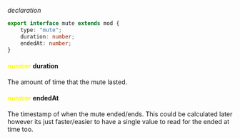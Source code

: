 *declaration*
```ts
export interface mute extends mod {
	type: "mute";
	duration: number;
	endedAt: number;
}
```

#### <span style="color:yellow">number</span> duration
The amount of time that the mute lasted.
#### <span style="color:yellow">number</span> endedAt
The timestamp of when the mute ended/ends. This could be calculated later however its just faster/easier to have a single value to read for the ended at time too.